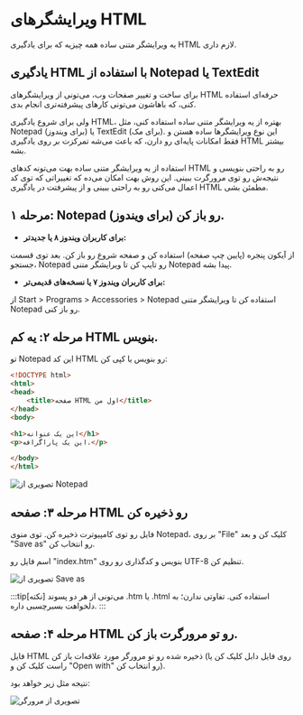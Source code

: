 # ویرایشگرهای HTML

یه ویرایشگر متنی ساده همه چیزیه که برای یادگیری HTML لازم داری.

## یادگیری HTML با استفاده از Notepad یا TextEdit
برای ساخت و تغییر صفحات وب، می‌تونی از ویرایشگرهای HTML حرفه‌ای استفاده کنی، که باهاشون می‌تونی کارهای پیشرفته‌تری انجام بدی.

ولی برای شروع یادگیری HTML، بهتره از یه ویرایشگر متنی ساده استفاده کنی، مثل Notepad (برای ویندوز) یا TextEdit (برای مک). این نوع ویرایشگرها ساده هستن و فقط امکانات پایه‌ای رو دارن، که باعث می‌شه تمرکزت بر روی یادگیری HTML بیشتر بشه.

استفاده از یه ویرایشگر متنی ساده بهت می‌تونه کدهای HTML رو به راحتی بنویسی و نتیجه‌ش رو توی مرورگرت ببینی. این روش بهت امکان می‌ده که تغییراتی که توی کد اعمال می‌کنی رو به راحتی ببینی و از پیشرفتت در یادگیری HTML مطمئن بشی.

## مرحله ۱: Notepad (برای ویندوز) رو باز کن.

- **برای کاربران ویندوز ۸ یا جدیدتر:**

از آیکون پنجره (پایین چپ صفحه) استفاده کن و صفحه شروع رو باز کن. بعد توی قسمت جستجو، Notepad رو تایپ کن تا ویرایشگر متنی Notepad پیدا بشه.

- **برای کاربران ویندوز ۷ یا نسخه‌های قدیمی‌تر:**

از Start > Programs > Accessories > Notepad استفاده کن تا ویرایشگر متنی Notepad رو باز کنی.

## مرحله ۲: یه کم HTML بنویس.
تو Notepad این کد HTML رو بنویس یا کپی کن:

```html
<!DOCTYPE html>
<html>
<head>
    <title>صفحه HTML اول من</title>
</head>
<body>

<h1>این یک عنوانه</h1>
<p>این یک پاراگرافه.</p>

</body>
</html>
```

![تصویری از Notepad](/img/html/02-html-editors-01.png)

## مرحله ۳: صفحه HTML رو ذخیره کن

فایل رو توی کامپیوترت ذخیره کن. توی منوی Notepad، بر روی "File" کلیک کن و بعد "Save as" رو انتخاب کن.

اسم فایل رو "index.htm" بنویس و کدگذاری رو روی UTF-8 تنظیم کن.


![تصویری از Save as](/img/html/02-html-editors-02.png)

:::tip[نکته]
می‌تونی از هر دو پسوند .htm یا .html استفاده کنی. تفاوتی ندارن؛ به دلخواهت بسبرچسبی داره.
:::

## مرحله ۴: صفحه HTML رو تو مرورگرت باز کن.

فایل HTML ذخیره شده رو تو مرورگر مورد علاقه‌ات باز کن (روی فایل دابل کلیک کن یا راست کلیک کن و "Open with" رو انتخاب کن).

نتیجه مثل زیر خواهد بود:

![تصویری از مرورگر](/img/html/02-html-editors-03.png)







